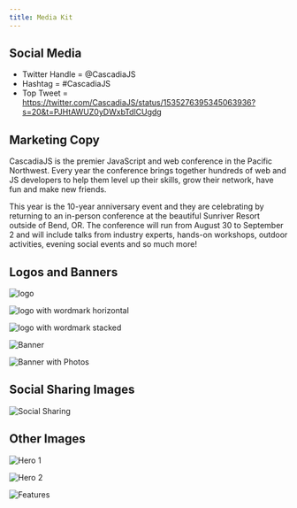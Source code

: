 ```yaml
---
title: Media Kit
---
```

## Social Media

- Twitter Handle = @CascadiaJS
- Hashtag = #CascadiaJS
- Top Tweet = https://twitter.com/CascadiaJS/status/1535276395345063936?s=20&t=PJHtAWUZ0yDWxbTdlCUgdg

## Marketing Copy

CascadiaJS is the premier JavaScript and web conference in the Pacific Northwest. Every year the conference brings together hundreds of web and JS developers to help them level up their skills, grow their network, have fun and make new friends.

This year is the 10-year anniversary event and they are celebrating by returning to an in-person conference at the beautiful Sunriver Resort outside of Bend, OR. The conference will run from August 30 to September 2 and will include talks from industry experts, hands-on workshops, outdoor activities, evening social events and so much more!

## Logos and Banners

![logo](/images/brand/cjs-icon.png)

![logo with wordmark horizontal](/images/brand/cjs-wordmark-horizontal.png)

![logo with wordmark stacked](/images/brand/cjs-wordmark-stacked.png)


![Banner](/images/media-kit/email-header.png)

![Banner with Photos](/images/media-kit/header-photos.png)

## Social Sharing Images

![Social Sharing](/images/media-kit/social-conference.png)

## Other Images

![Hero 1](/images/media-kit/hero-1.png)

![Hero 2](/images/media-kit/hero-2.png)

![Features](/images/media-kit/features.png)


